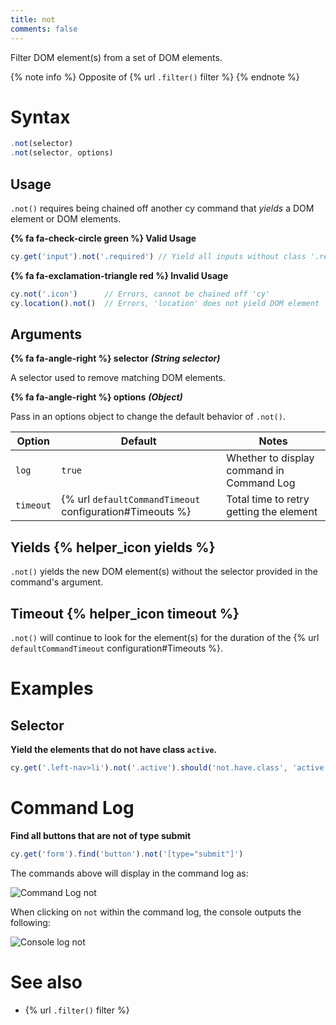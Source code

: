 ```yaml
---
title: not
comments: false
---
```


Filter DOM element(s) from a set of DOM elements.

{% note info %}
Opposite of {% url `.filter()` filter %}
{% endnote %}

# Syntax

```javascript
.not(selector)
.not(selector, options)
```

## Usage

`.not()` requires being chained off another cy command that *yields* a DOM element or DOM elements.

**{% fa fa-check-circle green %} Valid Usage**

```javascript
cy.get('input').not('.required') // Yield all inputs without class '.required'
```

**{% fa fa-exclamation-triangle red %} Invalid Usage**

```javascript
cy.not('.icon')      // Errors, cannot be chained off 'cy'
cy.location().not()  // Errors, 'location' does not yield DOM element
```

## Arguments

**{% fa fa-angle-right %} selector**  ***(String selector)***

A selector used to remove matching DOM elements.

**{% fa fa-angle-right %} options**  ***(Object)***

Pass in an options object to change the default behavior of `.not()`.

Option | Default | Notes
--- | --- | ---
`log` | `true` | Whether to display command in Command Log
`timeout` | {% url `defaultCommandTimeout` configuration#Timeouts %} | Total time to retry getting the element

## Yields {% helper_icon yields %}

`.not()` yields the new DOM element(s) without the selector provided in the command's argument.

## Timeout {% helper_icon timeout %}

`.not()` will continue to look for the element(s) for the duration of the {% url `defaultCommandTimeout` configuration#Timeouts %}.

# Examples

## Selector

**Yield the elements that do not have class `active`.**

```javascript
cy.get('.left-nav>li').not('.active').should('not.have.class', 'active') // true
```

# Command Log

**Find all buttons that are not of type submit**

```javascript
cy.get('form').find('button').not('[type="submit"]')
```

The commands above will display in the command log as:

![Command Log not](/img/api/not/filter-elements-with-not-and-optional-selector.png)

When clicking on `not` within the command log, the console outputs the following:

![Console log not](/img/api/not/log-elements-found-when-using-cy-not.png)

# See also

- {% url `.filter()` filter %}

